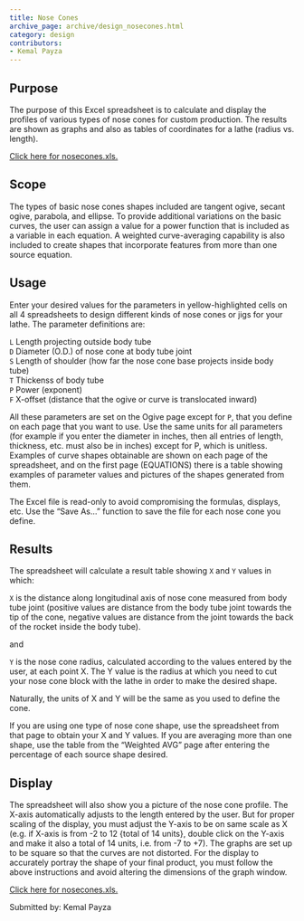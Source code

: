 ```yaml
---
title: Nose Cones
archive_page: archive/design_nosecones.html
category: design
contributors:
- Kemal Payza
---
```

## Purpose

The purpose of this Excel spreadsheet is to calculate and display the profiles of various types of nose cones for custom production. The results are shown as graphs and also as tables of coordinates for a lathe (radius vs. length).

[Click here for nosecones.xls.](nosecones.xls)

## Scope

The types of basic nose cones shapes included are tangent ogive, secant ogive, parabola, and ellipse. To provide additional variations on the basic curves, the user can assign a value for a power function that is included as a variable in each equation. A weighted curve-averaging capability is also included to create shapes that incorporate features from more than one source equation.

## Usage

Enter your desired values for the parameters in yellow-highlighted cells on all 4 spreadsheets to design different kinds of nose cones or jigs for your lathe. The parameter definitions are:

`L` Length projecting outside body tube  
`D` Diameter (O.D.) of nose cone at body tube joint  
`S` Length of shoulder (how far the nose cone base projects inside body tube)  
`T` Thickenss of body tube  
`P` Power (exponent)  
`F` X-offset (distance that the ogive or curve is translocated inward)

All these parameters are set on the Ogive page except for `P`, that you define on each page that you want to use. Use the same units for all parameters (for example if you enter the diameter in inches, then all entries of length, thickness, etc. must also be in inches) except for P, which is unitless. Examples of curve shapes obtainable are shown on each page of the spreadsheet, and on the first page (EQUATIONS) there is a table showing examples of parameter values and pictures of the shapes generated from them.

The Excel file is read-only to avoid compromising the formulas, displays, etc. Use the “Save As…” function to save the file for each nose cone you define.

## Results

The spreadsheet will calculate a result table showing `X` and `Y` values in which:

`X` is the distance along longitudinal axis of nose cone measured from body tube joint (positive values are distance from the body tube joint towards the tip of the cone, negative values are distance from the joint towards the back of the rocket inside the body tube).

and

`Y` is the nose cone radius, calculated according to the values entered by the user, at each point X. The Y value is the radius at which you need to cut your nose cone block with the lathe in order to make the desired shape.

Naturally, the units of X and Y will be the same as you used to define the cone.

If you are using one type of nose cone shape, use the spreadsheet from that page to obtain your X and Y values. If you are averaging more than one shape, use the table from the “Weighted AVG” page after entering the percentage of each source shape desired.

## Display

The spreadsheet will also show you a picture of the nose cone profile. The X-axis automatically adjusts to the length entered by the user. But for proper scaling of the display, you must adjust the Y-axis to be on same scale as X (e.g. if X-axis is from -2 to 12 {total of 14 units}, double click on the Y-axis and make it also a total of 14 units, i.e. from -7 to +7). The graphs are set up to be square so that the curves are not distorted. For the display to accurately portray the shape of your final product, you must follow the above instructions and avoid altering the dimensions of the graph window.

[Click here for nosecones.xls.](nosecones.xls)

Submitted by: Kemal Payza

